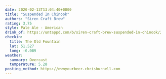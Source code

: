 ```yaml
---
date: 2020-02-13T13:04:40+0000
title: "Suspended In Chinook"
authors: "Siren Craft Brew"
rating: 3.75
style: Pale Ale - American
drink_of: https://untappd.com/b/siren-craft-brew-suspended-in-chinook/2833533
checkin:
  title: The Old Fountain
  lat: 51.527
  long: -0.089
weather:
  summary: Overcast
  temperature: 5.28
posting_method: https://ownyourbeer.chrisburnell.com
---
```


